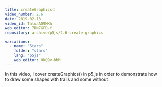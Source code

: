 ```yaml
---
title: createGraphics()
video_number: 2.6
date: 2019-02-13
video_id: TaluaAD9MKA
web_editor: 7RN7GFD-Y
repository: archive/p5js/2.6-create-graphics

variations:
  - name: "Stars"
    folder: "stars"
    lang: "p5js"
    web_editor: 0kQ9v-bhM
---
```


In this video, I cover createGraphics() in p5.js in order to demonstrate how to draw some shapes with trails and some without.
